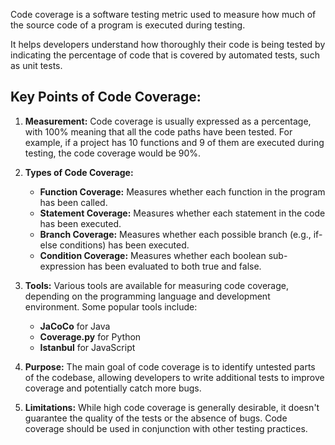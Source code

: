
Code coverage is a software testing metric used to measure how much of the source code of a program is executed during testing. 

It helps developers understand how thoroughly their code is being tested by indicating the percentage of code that is covered by automated tests, such as unit tests.



## **Key Points of Code Coverage:**

1. **Measurement:** Code coverage is usually expressed as a percentage, with 100% meaning that all the code paths have been tested. For example, if a project has 10 functions and 9 of them are executed during testing, the code coverage would be 90%.

2. **Types of Code Coverage:**
    
    - **Function Coverage:** Measures whether each function in the program has been called.
    - **Statement Coverage:** Measures whether each statement in the code has been executed.
    - **Branch Coverage:** Measures whether each possible branch (e.g., if-else conditions) has been executed.
    - **Condition Coverage:** Measures whether each boolean sub-expression has been evaluated to both true and false.

1. **Tools:** Various tools are available for measuring code coverage, depending on the programming language and development environment. Some popular tools include:
    - **JaCoCo** for Java
    - **Coverage.py** for Python
    - **Istanbul** for JavaScript

1. **Purpose:** The main goal of code coverage is to identify untested parts of the codebase, allowing developers to write additional tests to improve coverage and potentially catch more bugs.

5. **Limitations:** While high code coverage is generally desirable, it doesn't guarantee the quality of the tests or the absence of bugs. Code coverage should be used in conjunction with other testing practices.